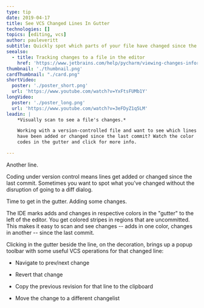 ```yaml
---
type: tip
date: 2019-04-17
title: See VCS Changed Lines In Gutter
technologies: []
topics: [editing, vcs]
author: pauleveritt
subtitle: Quickly spot which parts of your file have changed since the last commit.
seealso:
  - title: Tracking changes to a file in the editor
    href: 'https://www.jetbrains.com/help/pycharm/viewing-changes-information.html?section=Windows%20or%20Linux#local_changes'
thumbnail: './thumbnail.png'
cardThumbnail: "./card.png"
shortVideo:
  poster: './poster_short.png'
  url: 'https://www.youtube.com/watch?v=YxFtsFUMb1Y'
longVideo:
  poster: './poster_long.png'
  url: 'https://www.youtube.com/watch?v=3eFDyZ1q5LM'
leadin: |
    *Visually scan to see a file's changes.*    

    Working with a version-controlled file and want to see which lines 
    have been added or changed since the last commit? Watch the color 
    codes in the gutter and click for more info.

---
```


Another line. 

Coding under version control means lines get added or changed since the 
last commit. Sometimes you want to spot what you've changed without the 
disruption of going to a diff dialog.

Time to get in the gutter. Adding some changes.

The IDE marks adds and changes in respective colors in the "gutter" to 
the left of the editor. You get colored stripes in regions that are 
uncommitted. This makes it easy to scan and see changes -- adds in 
one color, changes in another -- since the last commit.

Clicking in the gutter beside the line, on the decoration, brings up 
a popup toolbar with some useful VCS operations for that changed line:

- Navigate to prev/next change

- Revert that change

- Copy the previous revision for that line to the clipboard

- Move the change to a different changelist
